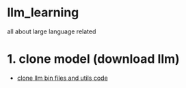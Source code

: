# llm_learning
all about large language related


# 1. clone model (download llm)
- [clone llm bin files and utils code](misc/clone_model.md)


